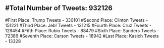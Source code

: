 #Total Number of Tweets: 932126 
---
#First Place: Trump Tweets - 330101
#Second Place: Clinton Tweets - 151221
#Third Place: Jeb! Tweets - 131215
#Fourth Place: Cruz Tweets - 126454
#Fifth Place: Rubio Tweets - 88479
#Sixth Place: Sanders Tweets - 72386
#Seventh Place: Carson Tweets - 18942
#Last Place: Kasich Tweets - 13328
